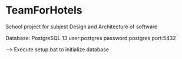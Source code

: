 # TeamForHotels
School project for subjest Design and Architecture of software

Database:
PostgreSQL 13
user:postgres
password:postgres
port:5432

--> Execute setup.bat to initialize database